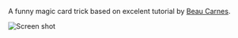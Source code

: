 A funny magic card trick based on excelent tutorial by [Beau Carnes](https://www.youtube.com/watch?time_continue=54&v=h21pa3yeW08).

![Screen shot](./card-trick.gif)
